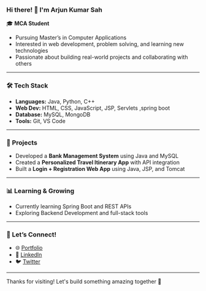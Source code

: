 ### Hi there! 👋 I'm Arjun Kumar Sah

🎓 **MCA Student**  
- Pursuing Master’s in Computer Applications  
- Interested in web development, problem solving, and learning new technologies  
- Passionate about building real-world projects and collaborating with others  

---

### 🛠️ Tech Stack
- **Languages:** Java, Python, C++  
- **Web Dev:** HTML, CSS, JavaScript, JSP, Servlets ,spring boot  
- **Database:** MySQL, MongoDB  
- **Tools:** Git, VS Code  

---

### 🚀 Projects
- Developed a **Bank Management System** using Java and MySQL  
- Created a **Personalized Travel Itinerary App** with API integration  
- Built a **Login + Registration Web App** using Java, JSP, and Tomcat  

---

### 📊 Learning & Growing
- Currently learning Spring Boot and REST APIs  
- Exploring Backend Development and full-stack tools  

---

### 🤝 Let’s Connect!
- 🌐 [Portfolio](#)  
- 💼 [LinkedIn](https://www.linkedin.com/in/arjunaarya)  
- 🐦 [Twitter](https://x.com/arjun_aarya05)  

---

Thanks for visiting! Let's build something amazing together 🚀


